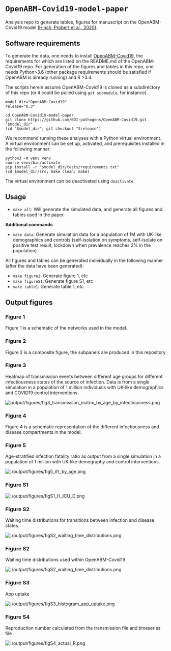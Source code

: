 # `OpenABM-Covid19-model-paper`

Analysis repo to generate tables, figures for manuscript on the OpenABM-Covid19 model [(Hinch, Probert et al., 2020)](https://www.medrxiv.org/content/10.1101/2020.09.16.20195925v1).  

## Software requirements

To generate the data, one needs to install [OpenABM-Covid19](https://github.com/BDI-pathogens/OpenABM-Covid19), the requirements for which are listed on the README.md of the OpenABM-Covid19 repo.  For generation of the figures and tables in this repo, one needs Python>3.6 (other package requirements should be satisfied if OpenABM is already running) and R >3.4.  


The scripts herein assume OpenABM-Covid19 is cloned as a subdirectory of this repo (or it could be pulled using `git submodule`, for instance).  
```
model_dir="OpenABM-Covid19"
release="0.3"

cd OpenABM-Covid19-model-paper
git clone https://github.com/BDI-pathogens/OpenABM-Covid19.git "$model_dir"
(cd "$model_dir"; git checkout "$release")
```

We recommend running these analyses with a Python virtual environment.  A virtual environment can be set up, activated, and prerequisites installed in the following manner: 

```
python3 -m venv venv
source venv/bin/activate
pip install -r "$model_dir/tests/requirements.txt"
(cd $model_dir/src; make clean; make)
```

The virtual environment can be deactivated using `deactivate`.  

## Usage

* `make all`: Will generate the simulated data, and generate all figures and tables used in the paper.  

**Additional commands**

* `make data`: Generate simulation data for a population of 1M with UK-like demographics and controls (self-isolation on symptoms, self-isolate on positive test result, lockdown when prevalence reaches 2% in the population).  

All figures and tables can be generated individually in the following manner (after the data have been generated): 

* `make figure1`: Generate figure 1, etc
* `make figureS1`: Generate figure S1, etc
* `make table1`: Generate table 1, etc


## Output figures

### Figure 1

Figure 1 is a schematic of the networks used in the model.  

### Figure 2

Figure 2 is a composite figure, the subpanels are produced in this repository

### Figure 3

Heatmap of transmission events between different age groups for different infectiousness states of the source of infection.  Data is from a single simulation in a population of 1 million individuals with UK-like demographics and COVID19 control interventions.  

![output/figures/fig3_transmission_matrix_by_age_by_infectiousness.png](output/figures/fig3_transmission_matrix_by_age_by_infectiousness.png)

### Figure 4

Figure 4 is a schematic representation of the different infectiousness and disease compartments in the model.  


### Figure 5

Age-stratified infection fatality ratio as output from a single simulation in a population of 1 million with UK-like demography and control interventions.  


![./output/figures/fig5_ifr_by_age.png](./output/figures/fig5_ifr_by_age.png)


### Figure S1

![./output/figures/figS1_H_ICU_D.png](./output/figures/figS1_H_ICU_D.png)


### Figure S2

Waiting time distributions for transitions between infection and disease states.

![./output/figures/figS2_waiting_time_distributions.png](./output/figures/figS2_waiting_time_distributions.png)



### Figure S2

Waiting time distributions used within OpenABM-Covid19

![./output/figures/figS2_waiting_time_distributions.png](./output/figures/figS2_waiting_time_distributions.png)


### Figure S3

App uptake

![./output/figures/figS3_histogram_app_uptake.png](./output/figures/figS3_histogram_app_uptake.png)

### Figure S4

Reproduction number calculated from the transmission file and timeseries file

![./output/figures/figS4_actual_R.png](./output/figures/figS4_actual_R.png)

